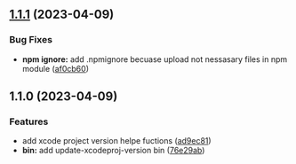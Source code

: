 

## [1.1.1](https://github.com/Kwonkunkun/update-xcodeproj-version/compare/v1.1.0...v1.1.1) (2023-04-09)


### Bug Fixes

* **npm ignore:** add .npmignore becuase upload not nessasary files in npm module ([af0cb60](https://github.com/Kwonkunkun/update-xcodeproj-version/commit/af0cb60000a25800c6863c77a0e5e85a4d93a12b))

## 1.1.0 (2023-04-09)


### Features

* add xcode project version helpe fuctions ([ad9ec81](https://github.com/Kwonkunkun/update-xcodeproj-version/commit/ad9ec81662b03f7dced1b7db7332df0a803adaa6))
* **bin:** add update-xcodeproj-version bin ([76e29ab](https://github.com/Kwonkunkun/update-xcodeproj-version/commit/76e29ab346f2b915d6520d59dfd3e8cb71c065f4))